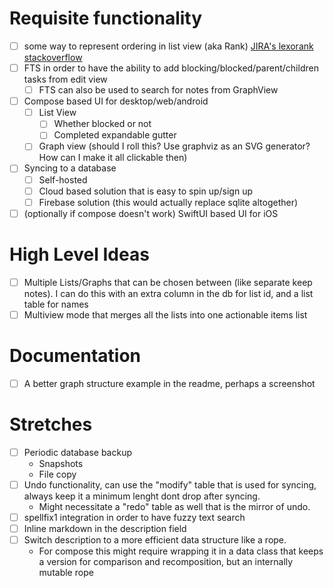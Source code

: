 # Requisite functionality
* [ ] some way to represent ordering in list view (aka Rank) [JIRA's lexorank](https://github.com/xissy/lexorank) [stackoverflow](https://softwareengineering.stackexchange.com/questions/195308/storing-a-re-orderable-list-in-a-database, )
* [ ] FTS in order to have the ability to add blocking/blocked/parent/children tasks from edit view
  * [ ] FTS can also be used to search for notes from GraphView
* [ ] Compose based UI for desktop/web/android
  * [ ] List View
    * [ ] Whether blocked or not
    * [ ] Completed expandable gutter
  * [ ] Graph view (should I roll this? Use graphviz as an SVG generator? How can I make it all clickable then)
* [ ] Syncing to a database
  * [ ] Self-hosted
  * [ ] Cloud based solution that is easy to spin up/sign up
  * [ ] Firebase solution (this would actually replace sqlite altogether)
* [ ] (optionally if compose doesn't work) SwiftUI based UI for iOS

# High Level Ideas
* [ ] Multiple Lists/Graphs that can be chosen between (like separate keep notes). I can do this with an extra column in the db for list id, and a list table for names
* [ ] Multiview mode that merges all the lists into one actionable items list

# Documentation
* [ ] A better graph structure example in the readme, perhaps a screenshot

# Stretches
* [ ] Periodic database backup
  * Snapshots
  * File copy
* [ ] Undo functionality, can use the "modify" table that is used for syncing, always keep it a minimum lenght dont drop after syncing.
  * Might necessitate a "redo" table as well that is the mirror of undo.
* [ ] spellfix1 integration in order to have fuzzy text search
* [ ] Inline markdown in the description field
* [ ] Switch description to a more efficient data structure like a rope.
  * For compose this might require wrapping it in a data class that keeps a version for comparison and recomposition,
    but an internally mutable rope
